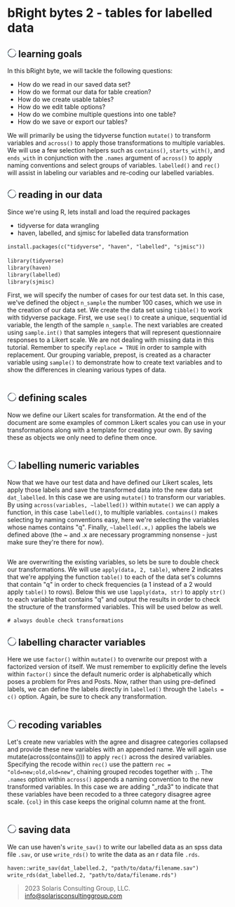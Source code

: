 # bRight bytes 2 - tables for labelled data

## <img src="img/core.png" alt="element" width="20"/>  learning goals

In this bRight byte, we will tackle the following questions: 
 * How do we read in our saved data set?
 * How do we format our data for table creation?
 * How do we create usable tables?
 * How do we edit table options?
 * How do we combine multiple questions into one table?
 * How do we save or export our tables?
 
We will primarily be using the tidyverse function `mutate()` to transform variables and `across()` to apply those transformations to multiple variables.  We will use a few selection helpers such as `contains()`, `starts_with()`, and `ends_with` in conjunction with the `.names` argument of `across()` to apply naming conventions and select groups of variables. `labelled()` and `rec()` will assist in labeling our variables and re-coding our labelled variables.

 
## <img src="img/core.png" alt="element" width="20"/>  reading in our data

Since we're using R, lets install and load the required packages
 * tidyverse for data wrangling
 * haven, labelled, and sjmisc for labelled data transformation

```{r}
install.packages(c("tidyverse", "haven", "labelled", "sjmisc"))

library(tidyverse)
library(haven)
library(labelled)
library(sjmisc)
```

First, we will specify the number of cases for our test data set.  In this case, we've defined the object `n_sample` the number 100 cases, which we use in the creation of our data set.  We create the data set using `tibble()` to work with tidyverse package. First, we use `seq()` to create a unique, sequential id variable, the length of the sample `n_sample`. The next variables are created using `sample.int()` that samples integers that will represent questionnaire responses to a Likert scale.  We are not dealing with missing data in this tutorial. Remember to specify `replace = TRUE` in order to sample with replacement. Our grouping variable, prepost, is created as a character variable using `sample()` to demonstrate how to create text variables and to show the differences in cleaning various types of data.  

```{r}

```

 
## <img src="img/core.png" alt="element" width="20"/>  defining scales

Now we define our Likert scales for transformation. At the end of the document are some examples of common Likert scales you can use in your transformations along with a template for creating your own. By saving these as objects we only need to define them once.

```{r}

```

 
## <img src="img/core.png" alt="element" width="20"/>  labelling numeric variables

Now that we have our test data and have defined our Likert scales, lets apply those labels and save the transformed data into the new data set `dat_labelled`.  In this case we are using `mutate()` to transform our variables. By using `across(variables, ~labelled())` within `mutate()` we can apply a function, in this case `labelled()`, to multiple variables. `contains()` makes selecting by naming conventions easy, here we're selecting the variables whose names contains "q".  Finally, `~labelled(.x,)` applies the labels we defined above (the ~ and .x are necessary programming nonsense - just make sure they're there for now).

```{r}

```

We are overwriting the existing variables, so lets be sure to double check our transformations.  We will use `apply(data, 2, table)`, where 2 indicates that we're applying the function `table()` to each of the data set's columns that contain "q" in order to check frequencies (a 1 instead of a 2 would apply `table()` to rows).  Below this we use `lapply(data, str)` to apply `str()` to each variable that contains "q" and output the results in order to check the structure of the transformed variables. This will be used below as well. 

```{r}
# always double check transformations

```

 
## <img src="img/core.png" alt="element" width="20"/>  labelling character variables 

Here we use `factor()` within `mutate()` to overwrite our prepost with a factorized version of itself. We must remember to explicitly define the levels within `factor()` since the default numeric order is alphabetically which poses a problem for Pres and Posts. Now, rather than using pre-defined labels, we can define the labels directly in `labelled()` through the `labels = c()` option.  Again, be sure to check any transformation.

```{r}

```

 
## <img src="img/core.png" alt="element" width="20"/>  recoding variables

Let's create new variables with the agree and disagree categories collapsed and provide these new variables with an appended name. We will again use mutate(across(contains())) to apply `rec()` across the desired variables. Specifying the recode within `rec()` use the pattern `rec = "old=new;old,old=new"`, chaining grouped recodes together with `;`.  The `.names` option within `across()` appends a naming convention to the new transformed variables. In this case we are adding "_rda3" to indicate that these variables have been recoded to a three category disagree agree scale. `{col}` in this case keeps the original column name at the front.

```{r}

```

 
## <img src="img/core.png" alt="element" width="20"/>  saving data

We can  use haven's `write_sav()` to write our labelled data as an spss data file `.sav`, or use `write_rds()` to write the data as an r data file `.rds`.

```{r}
haven::write_sav(dat_labelled.2, "path/to/data/filename.sav")
write_rds(dat_labelled.2, "path/to/data/filename.rds")
```

> 2023 Solaris Consulting Group, LLC. info@solarisconsultinggroup.com


